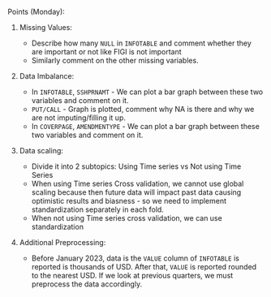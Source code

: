 Points (Monday):

1. Missing Values:
   - Describe how many `NULL` in `INFOTABLE` and comment whether they are important or not like FIGI is not important
   - Similarly comment on the other missing variables.

2. Data Imbalance:
   - In `INFOTABLE`, `SSHPRNAMT` - We can plot a bar graph between these two variables and comment on it.
   - `PUT/CALL` - Graph is plotted, comment why NA is there and why we are not imputing/filling it up.
   - In `COVERPAGE`, `AMENDMENTYPE` - We can plot a bar graph between these two variables and comment on it.
  
3. Data scaling:
   - Divide it into 2 subtopics: Using Time series vs Not using Time Series
   - When using Time series Cross validation, we cannot use global scaling because then future data will impact past data causing optimistic results and biasness - so we need to implement standardization separately in each fold.
   - When not using Time series cross validation, we can use standardization
     
4. Additional Preprocessing:
   - Before January 2023, data is the `VALUE` column of `INFOTABLE` is reported is thousands of USD. After that, `VALUE` is reported rounded to the nearest USD. If we look at previous quarters, we must preprocess the data accordingly.

